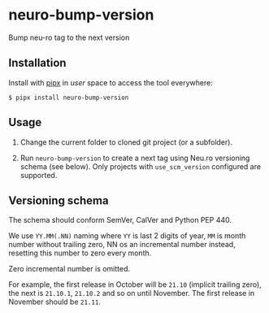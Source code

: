 # neuro-bump-version
Bump neu-ro tag to the next version


## Installation

Install with [pipx](https://pypa.github.io/pipx/) in *user* space to access the tool
everywhere:

```
$ pipx install neuro-bump-version
```

## Usage

1. Change the current folder to cloned git project (or a subfolder).

2. Run `neuro-bump-version` to create a next tag using Neu.ro versioning schema (see below).
   Only projects with `use_scm_version` configured are supported.


## Versioning schema

The schema should conform SemVer, CalVer and Python PEP 440.

We use `YY.MM(.NN)` naming where `YY` is last 2 digits of year, `MM` is month number without trailing zero, NN os  an incremental number instead, resetting this number to zero every month.

Zero incremental number is omitted.

For example, the first release in October will be `21.10` (implicit trailing zero),
the next is `21.10.1`, `21.10.2` and so on until November.
The first release in November should be `21.11`.
